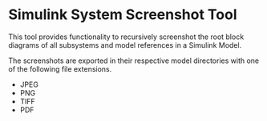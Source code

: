 # Simulink System Screenshot Tool

This tool provides functionality to recursively screenshot the root block diagrams of all subsystems and model references in a Simulink Model.

The screenshots are exported in their respective model directories with one of the following file extensions.

- JPEG
- PNG
- TIFF
- PDF
